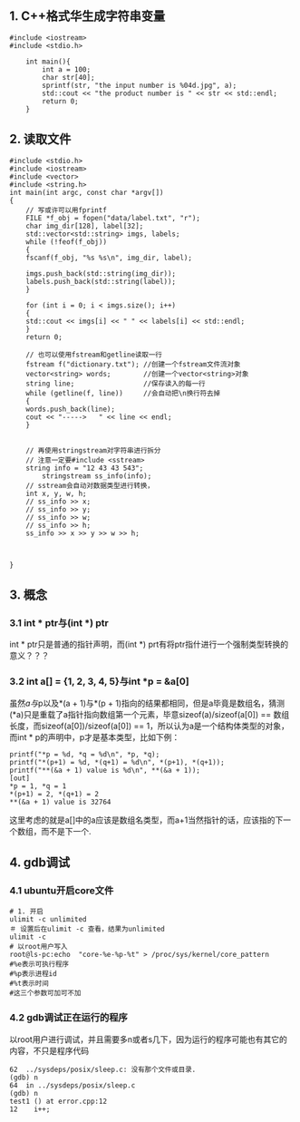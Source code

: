 ## 1. C++格式华生成字符串变量
	#include <iostream>
	#include <stdio.h>

		int main(){
		    int a = 100;
		    char str[40];
		    sprintf(str, "the input number is %04d.jpg", a);
		    std::cout << "the product number is " << str << std::endl;
		    return 0;
		}

## 2. 读取文件
	#include <stdio.h>
	#include <iostream>
	#include <vector>
	#include <string.h>
	int main(int argc, const char *argv[])
	{
	    // 写或许可以用fprintf
	    FILE *f_obj = fopen("data/label.txt", "r");
	    char img_dir[128], label[32];
	    std::vector<std::string> imgs, labels;
	    while (!feof(f_obj))
	    {
		fscanf(f_obj, "%s %s\n", img_dir, label);

		imgs.push_back(std::string(img_dir));
		labels.push_back(std::string(label));
	    }

	    for (int i = 0; i < imgs.size(); i++)
	    {
		std::cout << imgs[i] << " " << labels[i] << std::endl;
	    }
	    return 0;

	    // 也可以使用fstream和getline读取一行
	    fstream f("dictionary.txt"); //创建一个fstream文件流对象
	    vector<string> words;        //创建一个vector<string>对象
	    string line;                 //保存读入的每一行
	    while (getline(f, line))     //会自动把\n换行符去掉
	    {
		words.push_back(line);
		cout << "----->   " << line << endl;
	    }
	    
	    
	    // 再使用stringstream对字符串进行拆分 
	    // 注意一定要#include <sstream>
	    string info = "12 43 43 543";
            stringstream ss_info(info);
	    // sstream会自动对数据类型进行转换，
	    int x, y, w, h;
	    // ss_info >> x;
	    // ss_info >> y;
	    // ss_info >> w;
	    // ss_info >> h;
	    ss_info >> x >> y >> w >> h;



	}

## 3. 概念
### 3.1 int * ptr与(int *) ptr
  int * ptr只是普通的指针声明，而(int *) prt有将ptr指什进行一个强制类型转换的意义？？？
### 3.2 int a[] = {1, 2, 3, 4, 5}与int *p = &a[0]
  虽然*a与*p以及*(a + 1)与*(p + 1)指向的结果都相同，但是a毕竟是数组名，猜测(*a)只是重载了a指针指向数组第一个元素，毕意sizeof(a)/sizeof(a[0]) == 数组长度，而sizeof(a[0])/sizeof(a[0]) == 1，所以认为a是一个结构体类型的对象，而int * p的声明中，p才是基本类型，比如下例：
    
    printf("*p = %d, *q = %d\n", *p, *q);
    printf("*(p+1) = %d, *(q+1) = %d\n", *(p+1), *(q+1));
    printf("**(&a + 1) value is %d\n", **(&a + 1));
    [out]
    *p = 1, *q = 1
    *(p+1) = 2, *(q+1) = 2
    **(&a + 1) value is 32764
    
  这里考虑的就是a[]中的a应该是数组名类型，而a+1当然指针的话，应该指的下一个数组，而不是下一个.

## 4. gdb调试
### 4.1 ubuntu开启core文件
    
    # 1. 开启
    ulimit -c unlimited 
    ＃ 设置后在ulimit -c 查看，结果为unlimited
    ulimit -c
    # 以root用户写入
    root@ls-pc:echo  "core-%e-%p-%t" > /proc/sys/kernel/core_pattern
    #%e表示可执行程序
    #%p表示进程id
    #%t表示时间
    #这三个参数可加可不加
    
### 4.2 gdb调试正在运行的程序
以root用户进行调试，并且需要多n或者s几下，因为运行的程序可能也有其它的内容，不只是程序代码

	62	../sysdeps/posix/sleep.c: 没有那个文件或目录.
	(gdb) n
	64	in ../sysdeps/posix/sleep.c
	(gdb) n
	test1 () at error.cpp:12
	12	  i++;




